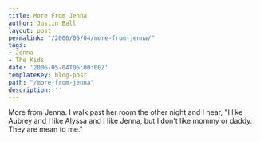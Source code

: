 ```yaml
---
title: More From Jenna
author: Justin Ball
layout: post
permalink: "/2006/05/04/more-from-jenna/"
tags:
- Jenna
- The Kids
date: '2006-05-04T06:00:00Z'
templateKey: blog-post
path: "/more-from-jenna"
description: ''
---
```


More from Jenna. I walk past her room the other night and I hear,
"I like Aubrey and I like Alyssa and I like Jenna, but I don't like
mommy or daddy. They are mean to me."
